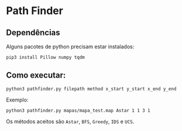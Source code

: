 # Path Finder

## Dependências

Alguns pacotes de python precisam estar instalados:

```console
pip3 install Pillow numpy tqdm
```

## Como executar:

```console
python3 pathfinder.py filepath method x_start y_start x_end y_end
```

Exemplo:

```console
python3 pathfinder.py mapas/mapa_test.map Astar 1 1 3 1
```

Os métodos aceitos são `Astar`, `BFS`, `Greedy`, `IDS` e `UCS`.
